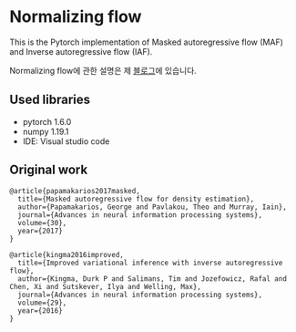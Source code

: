 # Normalizing flow
This is the Pytorch implementation of Masked autoregressive flow (MAF) and Inverse autoregressive flow (IAF).

Normalizing flow에 관한 설명은 제 [블로그](https://www.notion.so/obok13/Normalizing-flow-60e0349babef4ed88654c717afab931d)에 있습니다.

## Used libraries
- pytorch 1.6.0
- numpy 1.19.1
- IDE: Visual studio code

## Original work
```
@article{papamakarios2017masked,
  title={Masked autoregressive flow for density estimation},
  author={Papamakarios, George and Pavlakou, Theo and Murray, Iain},
  journal={Advances in neural information processing systems},
  volume={30},
  year={2017}
}
```
```
@article{kingma2016improved,
  title={Improved variational inference with inverse autoregressive flow},
  author={Kingma, Durk P and Salimans, Tim and Jozefowicz, Rafal and Chen, Xi and Sutskever, Ilya and Welling, Max},
  journal={Advances in neural information processing systems},
  volume={29},
  year={2016}
}
```


